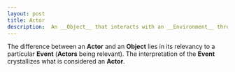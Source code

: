 ```yaml
---
layout: post
title: Actor
description:  An __Object__ that interacts with an __Environment__ through __Events__.
---
```


The difference between an __Actor__ and an __Object__ lies in its relevancy to a particular __Event__ (__Actors__ being relevant). The interpretation of the __Event__ crystallizes what is considered an __Actor__.